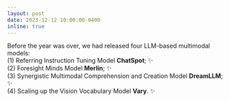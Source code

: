 ```yaml
---
layout: post
date: 2023-12-12 10:00:00-0400
inline: true
---
```


Before the year was over, we had released four LLM-based multimodal models: \
(1) Referring Instruction Tuning Model **ChatSpot**; :sparkles:\
(2) Foresight Minds Model **Merlin**; :sparkles:\
(3) Synergistic Multimodal Comprehension and Creation Model **DreamLLM**; :sparkles:\
(4) Scaling up the Vision Vocabulary Model **Vary**. :sparkles:
